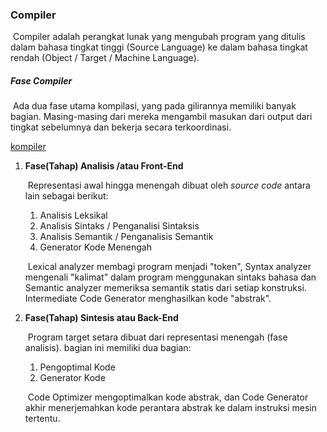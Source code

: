 ### **Compiler**

​	Compiler adalah perangkat lunak yang mengubah program yang ditulis dalam bahasa tingkat tinggi (Source Language) ke dalam bahasa tingkat rendah (Object / Target / Machine Language).



##### Fase Compiler

​	Ada dua fase utama kompilasi, yang pada gilirannya memiliki banyak bagian. Masing-masing dari mereka mengambil masukan dari output dari tingkat sebelumnya dan bekerja secara terkoordinasi.

[kompiler]({{site.baseurl}}/assets/images/kompiler.jpg)


1. **Fase(Tahap) Analisis /atau Front-End**

   ​	Representasi awal hingga menengah dibuat oleh *source code* antara lain sebagai berikut:

   1. Analisis Leksikal
   2. Analisis Sintaks / Penganalisi Sintaksis
   3. Analisis Semantik / Penganalisis Semantik
   4. Generator Kode Menengah

   

   ​	Lexical analyzer membagi program menjadi "token", Syntax analyzer mengenali "kalimat" dalam program menggunakan sintaks bahasa dan Semantic analyzer memeriksa semantik statis dari setiap konstruksi. Intermediate Code Generator menghasilkan kode "abstrak".

 

2. **Fase(Tahap) Sintesis atau Back-End**

   ​	Program target setara dibuat dari representasi menengah (fase analisis). bagian ini memiliki dua bagian:

   1. Pengoptimal Kode
   2. Generator Kode

   

   ​	Code Optimizer mengoptimalkan kode abstrak, dan Code Generator akhir menerjemahkan kode perantara abstrak ke dalam instruksi mesin tertentu.
